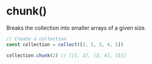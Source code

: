 # chunk()

Breaks the collection into smaller arrays of a given size.

```typescript
// Create a collection
const collection = collect([1, 2, 3, 4, 5])

collection.chunk(2) // [[1, 2], [3, 4], [5]]
```
